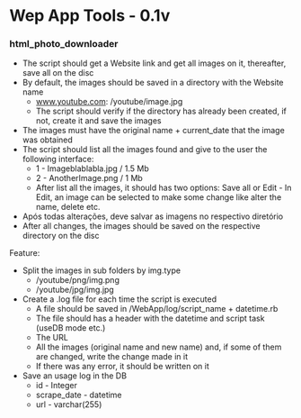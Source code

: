 # Wep App Tools - 0.1v

### html_photo_downloader
* The script should get a Website link and get all images on it, thereafter, save all on the disc 
* By default, the images should be saved in a directory with the Website name
    * www.youtube.com: /youtube/image.jpg
    * The script should verify if the directory has already been created, if not, create it and save the images
* The images must have the original name + current_date that the image was obtained
* The script should list all the images found and give to the user the following interface:
    * 1 - Imageblablabla.jpg / 1.5 Mb
    * 2 - AnotherImage.png / 1 Mb
    * After list all the images, it should has two options: Save all or Edit - In Edit, an image can be selected to make some change like alter the name, delete etc.
* Após todas alterações, deve salvar as imagens no respectivo diretório
* After all changes, the images should be saved on the respective directory on the disc

Feature: 

* Split the images in sub folders by img.type 
    * /youtube/png/img.png
    * /youtube/jpg/img.jpg
* Create a .log file for each time the script is executed 
    * A file should be saved in /WebApp/log/script_name + datetime.rb      
    * The file should has a header with the datetime and script task (useDB mode etc.)
    * The URL
    * All the images (original name and new name) and, if some of them are changed, write the change made in it  
    * If there was any error, it should be written on it
* Save an usage log in the DB
    * id - Integer
    * scrape_date - datetime
    * url - varchar(255)